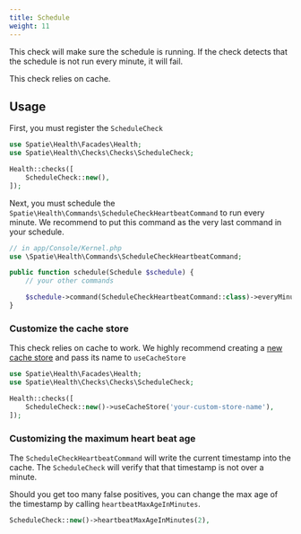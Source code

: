 ```yaml
---
title: Schedule
weight: 11
---
```


This check will make sure the schedule is running. If the check detects that the schedule is not run every minute, it will fail.

This check relies on cache.

## Usage

First, you must register the `ScheduleCheck`

```php
use Spatie\Health\Facades\Health;
use Spatie\Health\Checks\Checks\ScheduleCheck;

Health::checks([
    ScheduleCheck::new(),
]);
```

Next, you must schedule the `Spatie\Health\Commands\ScheduleCheckHeartbeatCommand` to run every minute. We recommend to put this command as the very last command in your schedule.

```php
// in app/Console/Kernel.php
use \Spatie\Health\Commands\ScheduleCheckHeartbeatCommand;

public function schedule(Schedule $schedule) {
    // your other commands

    $schedule->command(ScheduleCheckHeartbeatCommand::class)->everyMinute();
}
```

### Customize the cache store

This check relies on cache to work. We highly recommend creating a [new cache store](https://laravel.com/docs/8.x/cache#configuration) and pass its name to `useCacheStore`

```php
use Spatie\Health\Facades\Health;
use Spatie\Health\Checks\Checks\ScheduleCheck;

Health::checks([
    ScheduleCheck::new()->useCacheStore('your-custom-store-name'),
]);
```

### Customizing the maximum heart beat age

The `ScheduleCheckHeartbeatCommand` will write the current timestamp into the cache. The `ScheduleCheck` will verify that that timestamp is not over a minute.

Should you get too many false positives, you can change the max age of the timestamp by calling `heartbeatMaxAgeInMinutes`.

```php
ScheduleCheck::new()->heartbeatMaxAgeInMinutes(2),
```
